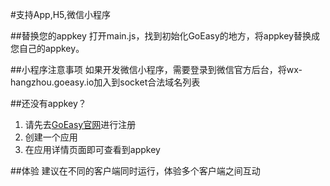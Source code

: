 #支持App,H5,微信小程序

##替换您的appkey
打开main.js，找到初始化GoEasy的地方，将appkey替换成您自己的appkey。  

##小程序注意事项
如果开发微信小程序，需要登录到微信官方后台，将wx-hangzhou.goeasy.io加入到socket合法域名列表

##还没有appkey？  
1. 请先去[GoEasy官网](https://www.goeasy.io)进行注册
2. 创建一个应用
3. 在应用详情页面即可查看到appkey

##体验
建议在不同的客户端同时运行，体验多个客户端之间互动